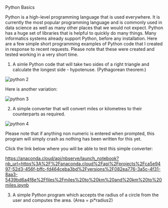 
Python Basics

Python is a high-level programming language that is used everywhere. It is currently the most popular programming language and is commonly used in data science as well as many other places that we would not expect.
Python has a huge set of libraries that is helpful to quickly do many things. Many informatics systems already support Python, before any installation.
Here are a few simple short programming examples of Python code that I created in response to recent requests. Please note that these were created and tested working in a very short time.


1.	A simle Python code that will take two sides of a right triangle and calculate the longest side - hypotenuse. (Pythagorean theorem:)

![python 2](https://github.com/DanielMitchell45/Python_Exercises_19thSeptember23/assets/65592585/cfd37c6c-8c55-4f99-9099-73e01546f51b)

Here is another variation:

![python 3](https://github.com/DanielMitchell45/Python_Exercises_19thSeptember23/assets/65592585/bc884334-ffb0-45ad-a32c-9e68adcfc78c)

2.	A simple converter that will convert miles or kilometres to their counterparts as required.

![python 4](https://github.com/DanielMitchell45/Python_Exercises_19thSeptember23/assets/65592585/09e8ca1b-8cae-48ef-bf4d-564d9d61226d)

Please note that if anything non numeric is entered when prompted, this program will simply crash as nothing has been written for this yet. 

Click the link below where you will be able to test this simple converter:
  
  https://anaconda.cloud/api/nbserve/launch_notebook?nb_url=https%3A%2F%2Fanaconda.cloud%2Fapi%2Fprojects%2Fca5e9497-52d3-456f-bffc-fd464ceba3bd%2Fversions%2F082ea776-3a5c-4f31-8aa3-5439bd6a4f8e%2Ffiles%2Fmiles%20to%20km%20and%20km%20to%20miles.ipynb

  
3.	A simple Python program which accepts the radius of a circle from the user and computes the area. (Area = pi*radius2)


  

  

